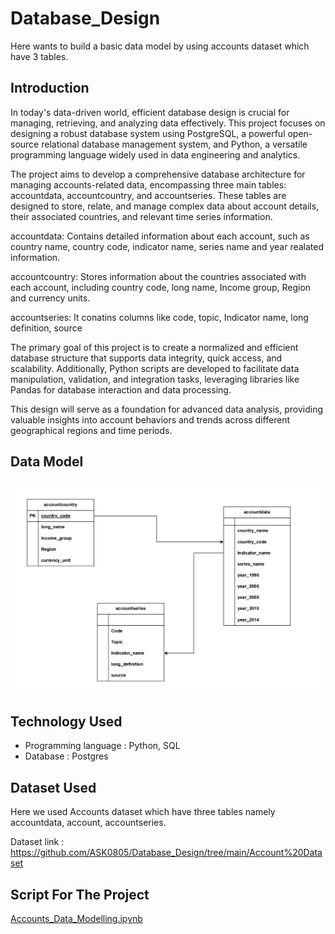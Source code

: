 # Database_Design
Here wants to build a basic data model by using accounts dataset which have 3 tables. 

## Introduction 
In today's data-driven world, efficient database design is crucial for managing, retrieving, and analyzing data effectively. This project focuses on designing a robust database system using PostgreSQL, a powerful open-source relational database management system, and Python, a versatile programming language widely used in data engineering and analytics.

The project aims to develop a comprehensive database architecture for managing accounts-related data, encompassing three main tables: accountdata, accountcountry, and accountseries. These tables are designed to store, relate, and manage complex data about account details, their associated countries, and relevant time series information.

accountdata: Contains detailed information about each account, such as country name, country code, indicator name, series name and year realated information.

accountcountry: Stores information about the countries associated with each account, including country code, long name, Income group, Region and currency units.

accountseries: It conatins columns like code, topic, Indicator name, long definition, source 

The primary goal of this project is to create a normalized and efficient database structure that supports data integrity, quick access, and scalability. Additionally, Python scripts are developed to facilitate data manipulation, validation, and integration tasks, leveraging libraries like Pandas for database interaction and data processing.

This design will serve as a foundation for advanced data analysis, providing valuable insights into account behaviors and trends across different geographical regions and time periods.

## Data Model 
![Database Diagram](Database_design.jpg)

## Technology Used
  - Programming language : Python, SQL
  - Database : Postgres

## Dataset Used 
Here we used Accounts dataset which have three tables namely accountdata, account, accountseries.

Dataset link : https://github.com/ASK0805/Database_Design/tree/main/Account%20Dataset

## Script For The Project
[Accounts_Data_Modelling.ipynb](Accounts_Data_Modelling.ipynb)


